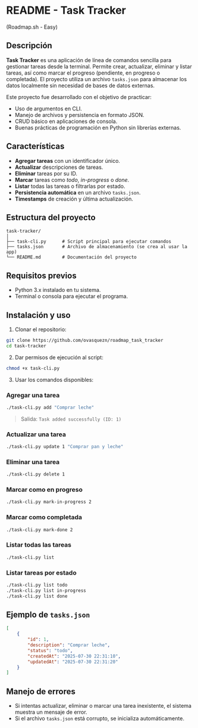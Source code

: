 # README - Task Tracker
(Roadmap.sh - Easy)

## Descripción

**Task Tracker** es una aplicación de línea de comandos sencilla para gestionar tareas desde la terminal. Permite crear, actualizar, eliminar y listar tareas, así como marcar el progreso (pendiente, en progreso o completada).
El proyecto utiliza un archivo `tasks.json` para almacenar los datos localmente sin necesidad de bases de datos externas.

Este proyecto fue desarrollado con el objetivo de practicar:

* Uso de argumentos en CLI.
* Manejo de archivos y persistencia en formato JSON.
* CRUD básico en aplicaciones de consola.
* Buenas prácticas de programación en Python sin librerías externas.


## Características

* **Agregar tareas** con un identificador único.
* **Actualizar** descripciones de tareas.
* **Eliminar** tareas por su ID.
* **Marcar** tareas como *todo*, *in-progress* o *done*.
* **Listar** todas las tareas o filtrarlas por estado.
* **Persistencia automática** en un archivo `tasks.json`.
* **Timestamps** de creación y última actualización.

## Estructura del proyecto

```
task-tracker/
│
├── task-cli.py      # Script principal para ejecutar comandos
├── tasks.json       # Archivo de almacenamiento (se crea al usar la app)
└── README.md        # Documentación del proyecto
```

## Requisitos previos

* Python 3.x instalado en tu sistema.
* Terminal o consola para ejecutar el programa.

## Instalación y uso

1. Clonar el repositorio:

```bash
git clone https://github.com/ovasquezn/roadmap_task_tracker
cd task-tracker
```

2. Dar permisos de ejecución al script:

```bash
chmod +x task-cli.py
```

3. Usar los comandos disponibles:

### Agregar una tarea

```bash
./task-cli.py add "Comprar leche"
```

> Salida: `Task added successfully (ID: 1)`

### Actualizar una tarea

```bash
./task-cli.py update 1 "Comprar pan y leche"
```

### Eliminar una tarea

```bash
./task-cli.py delete 1
```

### Marcar como en progreso

```bash
./task-cli.py mark-in-progress 2
```

### Marcar como completada

```bash
./task-cli.py mark-done 2
```

### Listar todas las tareas

```bash
./task-cli.py list
```

### Listar tareas por estado

```bash
./task-cli.py list todo
./task-cli.py list in-progress
./task-cli.py list done
```

## Ejemplo de `tasks.json`

```json
[
    {
        "id": 1,
        "description": "Comprar leche",
        "status": "todo",
        "createdAt": "2025-07-30 22:31:10",
        "updatedAt": "2025-07-30 22:31:20"
    }
]
```

## Manejo de errores

* Si intentas actualizar, eliminar o marcar una tarea inexistente, el sistema muestra un mensaje de error.
* Si el archivo `tasks.json` está corrupto, se inicializa automáticamente.
